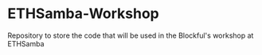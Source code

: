 # ETHSamba-Workshop
Repository to store the code that will be used in the Blockful's workshop at ETHSamba
